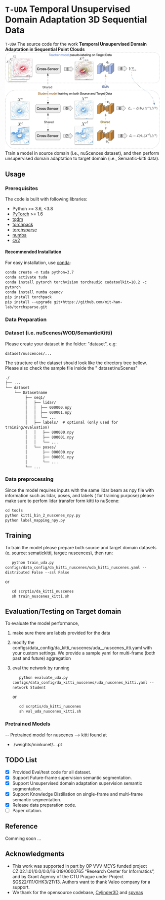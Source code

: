 # `T-UDA` Temporal Unsupervised Domain Adaptation 3D Sequential Data

`T-UDA` The source code for the work **Temporal Unsupervised Domain Adaptation in Sequential Point Clouds**
![img│center](./assets/t-uda.jpg)
Train a model in source domain (i.e., nuScences dataset), and then perform unsupervised domain adaptation to target
domain (i.e., Semantic-kitti data).

## Usage

### Prerequisites

The code is built with following libraries:

- Python >= 3.6, \<3.8
- [PyTorch](https://github.com/pytorch/pytorch) >= 1.6
- [tqdm](https://github.com/tqdm/tqdm)
- [torchpack](https://github.com/mit-han-lab/torchpack)
- [torchsparse](https://github.com/mit-han-lab/torchsparse)
- [numba](http://numba.pydata.org/)
- [cv2](https://github.com/opencv/opencv)

#### Recommended Installation

For easy installation, use [conda](https://docs.conda.io/projects/conda/en/latest/):

```
conda create -n tuda python=3.7
conda activate tuda
conda install pytorch torchvision torchaudio cudatoolkit=10.2 -c pytorch
conda install numba opencv
pip install torchpack
pip install --upgrade git+https://github.com/mit-han-lab/torchsparse.git
```

### Data Preparation

### Dataset (i.e. nuScenes/WOD/SemanticKitti)

Please create your dataset in the folder: "dataset", e.g:

```
dataset/nuscences/...
```

The structure of the dataset should look like the directory tree bellow. Please also check the sample file inside the "
dataset/nuScenes"

```
./	 
├── ...
└── dataset
    └── Datasetname 
         ├── seq1/    
         │   ├── lidar/	
         │   │	├── 000000.npy
         │   │	├── 000001.npy
         │   │	└── ...
         │   ├── labels/  # optional (only used for training/evaluation)
         │   │   ├── 000000.npy
         │   │   ├── 000001.npy
         │   │   └── ...
         │   └── poses/
         │       ├── 000000.npy
         │       ├── 000001.npy
         │       └── ... 
         └── ...
```

### Data preprocessing

Since the model requires inputs with the same lidar beam as npy file with information such as lidar, poses, and labels (
for training purpose)
please make sure to perfom lidar transfer form kitti to nuScene:

```
cd tools
python kitti_bin_2_nuscenes_npy.py
python label_mapping_npy.py
```

## Training

To train the model please prepare both source and target domain datasets (e. source: sematickitti, target: nuscences),
then run:

   ```
      python train_uda.py configs/data_config/da_kitti_nuscenes/uda_kitti_nuscenes.yaml --distributed False --ssl False
   ```

or

   ```
      cd scrptis/da_kitti_nuscenes
      sh train_nuscenes_kitti.sh
   ```

## Evaluation/Testing on Target domain

To evaluate the model performance,

1. make sure there are labels provided for the data
2. modify the configs/data_config/da_kitti_nuscenes/uda__nuscenes_itti.yaml with your custom settings. We provide a
   sample yaml for multi-frame (both past and future) aggregation
3. eval the network by running

   ```
      python evaluate_uda.py configs/data_config/da_kitti_nuscenes/uda_nuscenes_kitti.yaml --network Student

   ```
   or

   ```
      cd scrptis/da_kitti_nuscenes
      sh val_uda_nuscenes_kitti.sh   
   ```

### Pretrained Models

-- Pretrained model for nuscenes --> kitti found at

- ./weights/minkunet/....pt

## TODO List

- [x] Provided Eval/test code for all dataset.
- [x] Support Future-frame supervision semantic segmentation.
- [x] Support Unsupervised domain adaptation supervision semantic segmentation.
- [X] Support Knowledge Distillation on single-frame and multi-frame semantic segmentation.
- [X] Release data preparation code.
- [ ] Paper citation.

## Reference

Comming soon ...

## Acknowledgments

- This work was supported in part by OP VVV MEYS funded project CZ.02.1.01/0.0/0.0/16 019/0000765 “Research Center for
  Informatics”, and by Grant Agency of the CTU Prague under Project SGS22/111/OHK3/2T/13. Authors want to thank Valeo
  company for a support.
- We thank for the opensource codebase, [Cylinder3D](https://github.com/xinge008/Cylinder3D)
  and [spvnas](https://github.com/mit-han-lab/spvnas)